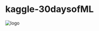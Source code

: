 # kaggle-30daysofML


![logo](https://storage.googleapis.com/kaggle-media/Images/30_Days_ML_Hero.png)

